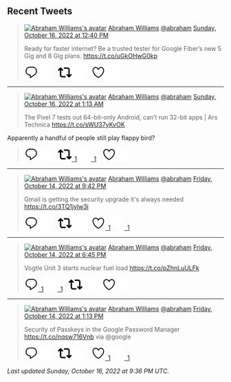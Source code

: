 ## Recent Tweets

> [![Abraham Williams's avatar](https://pbs.twimg.com/profile_images/897079141719195648/_mvh-QJH_mini.jpg)](https://twitter.com/abraham) [Abraham Williams](https://twitter.com/abraham) [@abraham](https://twitter.com/abraham) [Sunday, October 16, 2022 at 12:40 PM](https://twitter.com/abraham/status/1581626243426168833)
>
> Ready for faster internet? Be a trusted tester for Google Fiber’s new 5 Gig and 8 Gig plans. https://t.co/uGkOHwG0kp
>
> [![Reply](./images/reply_light.svg#gh-light-mode-only "Reply")](https://twitter.com/intent/tweet?in_reply_to=1581626243426168833#gh-light-mode-only)[![Reply](./images/reply.svg#gh-dark-mode-only "Reply")](https://twitter.com/intent/tweet?in_reply_to=1581626243426168833#gh-dark-mode-only)&emsp;[![Retweet](./images/retweet_light.svg#gh-light-mode-only "Retweet")](https://twitter.com/intent/retweet?tweet_id=1581626243426168833#gh-light-mode-only)[![Retweet](./images/retweet.svg#gh-dark-mode-only "Retweet")](https://twitter.com/intent/retweet?tweet_id=1581626243426168833#gh-dark-mode-only)&emsp;[![Like](./images/like_light.svg#gh-light-mode-only "Like")](https://twitter.com/intent/favorite?tweet_id=1581626243426168833#gh-light-mode-only)[![Like](./images/like.svg#gh-dark-mode-only "Like")](https://twitter.com/intent/favorite?tweet_id=1581626243426168833#gh-dark-mode-only)


---

> [![Abraham Williams's avatar](https://pbs.twimg.com/profile_images/897079141719195648/_mvh-QJH_mini.jpg)](https://twitter.com/abraham) [Abraham Williams](https://twitter.com/abraham) [@abraham](https://twitter.com/abraham) [Sunday, October 16, 2022 at 1:13 AM](https://twitter.com/abraham/status/1581453236602822657)
>
> The Pixel 7 tests out 64-bit-only Android, can’t run 32-bit apps | Ars Technica https://t.co/sWU37yKvOK 

Apparently a handful of people still play flappy bird?
>
> [![Reply](./images/reply_light.svg#gh-light-mode-only "Reply")](https://twitter.com/intent/tweet?in_reply_to=1581453236602822657#gh-light-mode-only)[![Reply](./images/reply.svg#gh-dark-mode-only "Reply")](https://twitter.com/intent/tweet?in_reply_to=1581453236602822657#gh-dark-mode-only)&emsp;[![Retweet](./images/retweet_light.svg#gh-light-mode-only "Retweet")&ensp;1](https://twitter.com/intent/retweet?tweet_id=1581453236602822657#gh-light-mode-only)[![Retweet](./images/retweet.svg#gh-dark-mode-only "Retweet")&ensp;1](https://twitter.com/intent/retweet?tweet_id=1581453236602822657#gh-dark-mode-only)&emsp;[![Like](./images/like_light.svg#gh-light-mode-only "Like")](https://twitter.com/intent/favorite?tweet_id=1581453236602822657#gh-light-mode-only)[![Like](./images/like.svg#gh-dark-mode-only "Like")](https://twitter.com/intent/favorite?tweet_id=1581453236602822657#gh-dark-mode-only)


---

> [![Abraham Williams's avatar](https://pbs.twimg.com/profile_images/897079141719195648/_mvh-QJH_mini.jpg)](https://twitter.com/abraham) [Abraham Williams](https://twitter.com/abraham) [@abraham](https://twitter.com/abraham) [Friday, October 14, 2022 at 9:42 PM](https://twitter.com/abraham/status/1581037693097558018)
>
> Gmail is getting the security upgrade it's always needed https://t.co/3TQ1jylw3i
>
> [![Reply](./images/reply_light.svg#gh-light-mode-only "Reply")](https://twitter.com/intent/tweet?in_reply_to=1581037693097558018#gh-light-mode-only)[![Reply](./images/reply.svg#gh-dark-mode-only "Reply")](https://twitter.com/intent/tweet?in_reply_to=1581037693097558018#gh-dark-mode-only)&emsp;[![Retweet](./images/retweet_light.svg#gh-light-mode-only "Retweet")](https://twitter.com/intent/retweet?tweet_id=1581037693097558018#gh-light-mode-only)[![Retweet](./images/retweet.svg#gh-dark-mode-only "Retweet")](https://twitter.com/intent/retweet?tweet_id=1581037693097558018#gh-dark-mode-only)&emsp;[![Like](./images/like_light.svg#gh-light-mode-only "Like")&ensp;1](https://twitter.com/intent/favorite?tweet_id=1581037693097558018#gh-light-mode-only)[![Like](./images/like.svg#gh-dark-mode-only "Like")&ensp;1](https://twitter.com/intent/favorite?tweet_id=1581037693097558018#gh-dark-mode-only)


---

> [![Abraham Williams's avatar](https://pbs.twimg.com/profile_images/897079141719195648/_mvh-QJH_mini.jpg)](https://twitter.com/abraham) [Abraham Williams](https://twitter.com/abraham) [@abraham](https://twitter.com/abraham) [Friday, October 14, 2022 at 6:45 PM](https://twitter.com/abraham/status/1580993265813233664)
>
> Vogtle Unit 3 starts nuclear fuel load https://t.co/pZhnLuULFk
>
> [![Reply](./images/reply_light.svg#gh-light-mode-only "Reply")&ensp;1](https://twitter.com/intent/tweet?in_reply_to=1580993265813233664#gh-light-mode-only)[![Reply](./images/reply.svg#gh-dark-mode-only "Reply")&ensp;1](https://twitter.com/intent/tweet?in_reply_to=1580993265813233664#gh-dark-mode-only)&emsp;[![Retweet](./images/retweet_light.svg#gh-light-mode-only "Retweet")](https://twitter.com/intent/retweet?tweet_id=1580993265813233664#gh-light-mode-only)[![Retweet](./images/retweet.svg#gh-dark-mode-only "Retweet")](https://twitter.com/intent/retweet?tweet_id=1580993265813233664#gh-dark-mode-only)&emsp;[![Like](./images/like_light.svg#gh-light-mode-only "Like")](https://twitter.com/intent/favorite?tweet_id=1580993265813233664#gh-light-mode-only)[![Like](./images/like.svg#gh-dark-mode-only "Like")](https://twitter.com/intent/favorite?tweet_id=1580993265813233664#gh-dark-mode-only)


---

> [![Abraham Williams's avatar](https://pbs.twimg.com/profile_images/897079141719195648/_mvh-QJH_mini.jpg)](https://twitter.com/abraham) [Abraham Williams](https://twitter.com/abraham) [@abraham](https://twitter.com/abraham) [Friday, October 14, 2022 at 1:13 PM](https://twitter.com/abraham/status/1580909770726207488)
>
> Security of Passkeys in the Google Password Manager https://t.co/nqsw716Vnb via @google
>
> [![Reply](./images/reply_light.svg#gh-light-mode-only "Reply")](https://twitter.com/intent/tweet?in_reply_to=1580909770726207488#gh-light-mode-only)[![Reply](./images/reply.svg#gh-dark-mode-only "Reply")](https://twitter.com/intent/tweet?in_reply_to=1580909770726207488#gh-dark-mode-only)&emsp;[![Retweet](./images/retweet_light.svg#gh-light-mode-only "Retweet")](https://twitter.com/intent/retweet?tweet_id=1580909770726207488#gh-light-mode-only)[![Retweet](./images/retweet.svg#gh-dark-mode-only "Retweet")](https://twitter.com/intent/retweet?tweet_id=1580909770726207488#gh-dark-mode-only)&emsp;[![Like](./images/like_light.svg#gh-light-mode-only "Like")&ensp;1](https://twitter.com/intent/favorite?tweet_id=1580909770726207488#gh-light-mode-only)[![Like](./images/like.svg#gh-dark-mode-only "Like")&ensp;1](https://twitter.com/intent/favorite?tweet_id=1580909770726207488#gh-dark-mode-only)


_Last updated Sunday, October 16, 2022 at 9:36 PM UTC._
